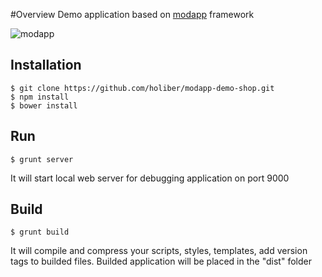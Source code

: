 #Overview
Demo application based on [modapp](http://github.com/holiber/modapp) framework

![modapp](https://raw.github.com/holiber/modapp/master/logo.png)
## Installation
	$ git clone https://github.com/holiber/modapp-demo-shop.git
	$ npm install
	$ bower install
## Run
	$ grunt server
It will start local web server for debugging application on port 9000
## Build
	$ grunt build
	
It will compile and compress your scripts, styles, templates, add version tags to builded files.
Builded application will be placed in the "dist" folder
